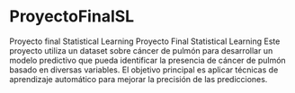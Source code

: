 # ProyectoFinalSL
Proyecto final Statistical Learning
Proyecto Final Statistical Learning Este proyecto utiliza un dataset sobre cáncer de pulmón para desarrollar un modelo predictivo que pueda identificar la presencia de cáncer de pulmón basado en diversas variables. El objetivo principal es aplicar técnicas de aprendizaje automático para mejorar la precisión de las predicciones.
